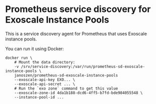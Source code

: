 # Prometheus service discovery for Exoscale Instance Pools

This is a service discovery agent for Prometheus that uses Exoscale instance pools.

You can run it using Docker:

```
docker run \
    # Mount the data directory:
    -v /srv/service-discovery:/var/run/prometheus-sd-exoscale-instance-pools \
    janoszen/prometheus-sd-exoscale-instance-pools
    --exoscale-api-key EXO... \
    --exoscale-api-secret ... \
    # Run the `exo zone` command to get this value
    --exoscale-zone-id 4da1b188-dcd6-4ff5-b7fd-bde984055548 \
    --instance-pool-id ...
```

